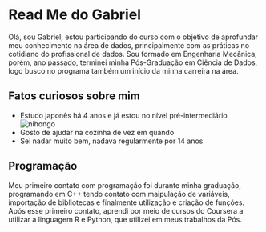 # Read Me do Gabriel

Olá, sou Gabriel, estou participando do curso com o objetivo de aprofundar meu conhecimento na área de dados, principalmente com as práticas no cotidiano do profissional de dados. Sou formado em Engenharia Mecânica, porém, ano passado, terminei minha Pós-Graduação em Ciência de Dados, logo busco no programa também um início da minha carreira na área.

## Fatos curiosos sobre mim
 * Estudo japonês há 4 anos e já estou no nível pré-intermediário![nihongo](https://i0.wp.com/nihongoproject.com/wp-content/uploads/2020/08/nihongo-project-featured-image.png?fit=1170%2C550&ssl=1)
 * Gosto de ajudar na cozinha de vez em quando
 * Sei nadar muito bem, nadava regularmente por 14 anos

## Programação 
Meu primeiro contato com programação foi durante minha graduação, 
programando em C++ tendo contato com maipulação de variáveis, 
importação de bibliotecas e finalmente utilização e criação de funções.
Após esse primeiro contato, aprendi por meio de cursos do Coursera
a utilizar a linguagem R e Python, que utilizei em meus trabalhos da Pós.
